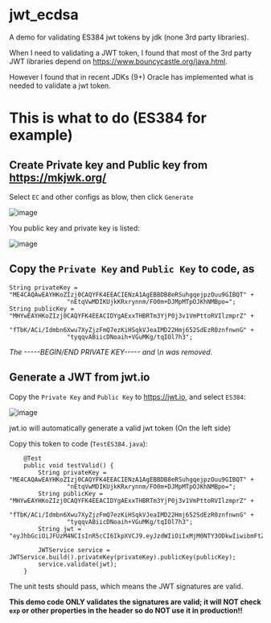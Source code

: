 # jwt_ecdsa
A demo for validating ES384 jwt tokens by jdk (none 3rd party libraries).

When I need to validating a JWT token, I found that most of the 3rd party JWT libraries depend on https://www.bouncycastle.org/java.html.

However I found that in recent JDKs (9+) Oracle has implemented what is needed to validate a jwt token.

# This is what to do (ES384 for example)

## Create Private key and Public key from https://mkjwk.org/

Select `EC` and other configs as blow, then click `Generate`

![image](https://github.com/lff0305/jwt_ecdsa/assets/225183/4f6a2e5c-41b9-4bae-9f92-fa438d9d34ea)

You public key and private key is listed:

![image](https://github.com/lff0305/jwt_ecdsa/assets/225183/7a45f33f-5303-46cf-b3e8-0ec30bd8b30e)

## Copy the `Private Key` and `Public Key` to code, as

```
String privateKey = "ME4CAQAwEAYHKoZIzj0CAQYFK4EEACIENzA1AgEBBDB8eRSuhgqejpzOuu9GIBQT" +
                "nEtqVwMDIKUjkKRxrynnm/FO0m+DJMpMTpOJKhNMBpo=";
String publicKey = "MHYwEAYHKoZIzj0CAQYFK4EEACIDYgAExxTHBRTm3YjP0j3v1VmPttoRVIlzmprZ" +
                "fTbK/ACi/Idmbn6Xwu7XyZjzFmQ7ezKiHSqkVJeaIMD22Hmj652SdEzR0znfnwnG" +
                "tyqqvABiicDNoaih+VGuMKg/tqIOl7h3";
```
*The -----BEGIN/END PRIVATE KEY----- and \\n was removed.*

## Generate a JWT from jwt.io

Copy the `Private Key` and `Public Key` to https://jwt.io, and select `ES384`:

![image](https://github.com/lff0305/jwt_ecdsa/assets/225183/6d4c04cf-d6e5-464f-a46e-667ac3285374)

jwt.io will automatically generate a valid jwt token (On the left side)

Copy this token to code (`TestES384.java`):
```
    @Test
    public void testValid() {
        String privateKey = "ME4CAQAwEAYHKoZIzj0CAQYFK4EEACIENzA1AgEBBDB8eRSuhgqejpzOuu9GIBQT" +
                "nEtqVwMDIKUjkKRxrynnm/FO0m+DJMpMTpOJKhNMBpo=";
        String publicKey = "MHYwEAYHKoZIzj0CAQYFK4EEACIDYgAExxTHBRTm3YjP0j3v1VmPttoRVIlzmprZ" +
                "fTbK/ACi/Idmbn6Xwu7XyZjzFmQ7ezKiHSqkVJeaIMD22Hmj652SdEzR0znfnwnG" +
                "tyqqvABiicDNoaih+VGuMKg/tqIOl7h3";
        String jwt = "eyJhbGciOiJFUzM4NCIsInR5cCI6IkpXVCJ9.eyJzdWIiOiIxMjM0NTY3ODkwIiwibmFtZSI6IkpvaG4gRG9lIiwiYWRtaW4iOnRydWUsImlhdCI6MTUxNjIzOTAyMn0.eBa0ZPnxlPqubBSf2gMHeM4D34ZEsPxBF6sPzvfpFkHwmesGR5KvFExc6WbqPtUp2puECC5LVbzgxFvh68IXZ5zR2rP0JSOwK1ZVekIPYQDn_VK5SyHSZnNjdXqoIFPe";

        JWTService service = JWTService.build().privateKey(privateKey).publicKey(publicKey);
        service.validate(jwt);
    }
```
The unit tests should pass, which means the JWT signatures are valid.

**This demo code ONLY validates the signatures are valid; it will NOT check `exp` or other properties in the header so do NOT use it in production!!**

